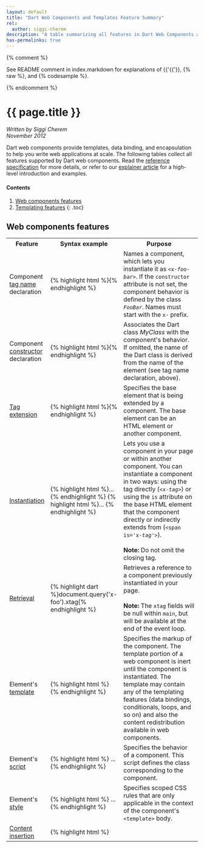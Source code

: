 ```yaml
---
layout: default
title: "Dart Web Components and Templates Feature Summary"
rel:
  author: siggi-cherem
description: "A table summarizing all features in Dart Web Components and Templates."
has-permalinks: true
---
```

{% comment %}

See README comment in index.markdown for explanations of
{{'{{'}}, \{\% raw \%\}, and \{\% codesample \%\}.

{% endcomment %}

# {{ page.title }}

_Written by Siggi Cherem<br />
November 2012_

Dart web components provide templates, data binding, and encapsulation to help
you write web applications at scale. The following tables collect
all features supported by Dart web components. Read the [reference
specification](spec.html) for more details, or refer to our [explainer
article](index.html) for a high-level introduction and examples.

#### Contents
1. [Web components features](#web-components-features)
1. [Templating features](#templating-features)
{: .toc}

## Web components features

<table class="table">
<tbody>
<tr>
  <th width="20%"> Feature </th>
  <th width="35%"> Syntax example </th>
  <th> Purpose </th>
</tr>

<tr><td>
Component
<a href="spec.html#declaration">tag name</a>
declaration
</td><td>
{% highlight html %}<element name='x-foo-bar' ...>{% endhighlight %}
</td><td>
Names a component, which lets you instantiate it as
<code>&lt;x-<em>foo-bar</em>&gt;</code>. If the <code>constructor</code> attribute is not
set, the component behavior is defined by the class
<code><em>FooBar</em></code>. Names must start with the <code>x-</code> prefix.
</td></tr>

<tr><td>
Component
<a href="spec.html#declaration">constructor</a>
declaration
</td><td>
{% highlight html %}<element ... constructor='MyClass'>{% endhighlight %}
</td><td>
Associates the Dart class <em>MyClass</em> with the component's behavior. If
omitted, the name of the Dart class is derived from the name of the element
(see tag name declaration, above).
</td></tr>

<tr><td>
<a href="spec.html#declaration">Tag extension</a>
</td><td>
{% highlight html %}<element ... extends='span'>{% endhighlight %}
</td><td>
Specifies the base element that is being extended by a component. The base
element can be an HTML element or another component.
</td></tr>

<tr><td>
<a href="spec.html#instantiation">Instantiation</a>
</td><td>
{% highlight html %}... <x-tag></x-tag>{% endhighlight %}
{% highlight html %}... <span is='x-tag'></span>{% endhighlight %}
</td><td>
Lets you use a component in your page or within another component.
You can instantiate a component in two ways:
using the tag directly (<code>&lt;x-<em>tag</em>&gt;</code>)
or using the <code>is</code> attribute on the base HTML element
that the component directly or indirectly extends from
(<code>&lt;span is='x-<em>tag</em>'&gt;</code>).
<br>
<br>
<strong>Note:</strong> Do not omit the closing tag.
</td></tr>

<tr><td>
<a href="spec.html#retrieval">Retrieval</a>
</td><td>
{% highlight dart %}document.query('x-foo').xtag{% endhighlight %}
</td><td>
Retrieves a reference to a component previously instantiated in your page.
<br>
<br>
<strong>Note:</strong> The <code>xtag</code> fields will be null within
<code>main</code>, but will be available at the end of the event loop.

</td></tr>

<tr><td>
Element's <a href="spec.html#appearance">template</a>
</td><td>
{% highlight html %}
<element name='x-foo'>
  <template> ... </template>
{% endhighlight %}
</td><td>
Specifies the markup of the component. The template portion of a web component
is inert until the component is instantiated. The template may contain any of
the templating features (data bindings, conditionals, loops, and so on)
and also the content redistribution available in web components.
</td></tr>

<tr><td>
Element's <a href="spec.html#behavior">script</a>
</td><td>
{% highlight html %}
<element name='x-foo'>
  ...
  <script type='application/dart'>...</script>
{% endhighlight %}
</td><td>
Specifies the behavior of a component. This script defines the class
corresponding to the component.
</td></tr>

<tr><td>
Element's <a href="spec.html#appearance">style</a>
</td><td>
{% highlight html %}
<element name='x-foo'>
  ...
  <style> ... </style>
{% endhighlight %}
</td><td>
Specifies scoped CSS rules that are only applicable in the context of the
component's <code>&lt;template></code> body.
</td></tr>

<tr><td>
<a href="spec.html#appearance">Content insertion</a>
</td><td>
{% highlight html %}
<element name='x-foo'>
  <template>
    ...
    <content></content>
{% endhighlight %}
</td><td>
Allows components to have children. When a component has children, those
children go where the <code>&lt;content></code> tags are.
For example, consider this usage:
{% highlight html %}
<x-foo><div>hello</div></x-foo>
{% endhighlight %}
The <code>&lt;div&gt;hello&lt;/div&gt;</code> will be placed within the
element's template where the content tag is specified.
</td></tr>

<tr><td>
Selector in <a href="spec.html#appearance">content insertion</a>
</td><td>
{% highlight html %}
<element name='x-foo'>
  <template>
    ...
    <content select='div'></content>
    <content></content>
{% endhighlight %}
</td><td>
Specifies which subset of a component's children
are distributed in a particular content tag.
For example, consider this usage:
{% highlight html %}
<x-foo><span>one</span><div>two</div></x-foo>
{% endhighlight %}
The <code>&lt;div&gt;two&lt;/div&gt;</code> will be placed at the first
<code>&lt;content&gt;</code> insertion point (where div tags are selected), and
the <code>&lt;span&gt;</code> will be added at the insertion point
of the second content tag.
</td></tr>

<tr><td>
<a href="spec.html#appearance">Base component insertion</a>
</td><td>
{% highlight html %}
<element ... >
  <template>
    ...
    <shadow></shadow>
{% endhighlight %}
</td><td>
Embeds the content of a base component. When a component extends another
component, The <code>&lt;shadow&gt;</code> tag is an insertion point where the
contents of the parent component are added.
</td></tr>

<tr><td>
<a href="spec.html#loading-components">Components inclusion</a>
</td><td>
{% highlight html %}
<html ...>
  <head>
  <link rel="components" href="...">
  </head>
{% endhighlight %}
</td><td>
Imports component definitions
from the URL specified by <code>href</code>.
You can use these components
within the body of the current HTML page
and within components that the current HTML page defines.
</td></tr>
</tbody>
</table>


## Templating features

<table class="table">
<tr>
  <th width="20%"> Feature </th>
  <th width="35%"> Syntax example </th>
  <th> Purpose </th>
</tr>

<tr><td>
<a href="spec.html#binding-in-content">Text node data binding</a>
</td><td>
{% highlight html %}<div>{{'{{'}}exp}}</div>{% endhighlight %}
</td><td>
Injects the value of evaluating <em>exp</em> in the document and watches for
changes. Any time a change to <em>exp</em> is detected, the UI is updated.
Values of the special type SafeHtml (from <a
href="https://github.com/dart-lang/dart-web-components/blob/master/lib/safe_html.dart">package:web_components/safe_html.dart</a>)
are treated in a special manner.
If the value of <em>exp</em> is not SafeHtml,
the contents are converted to a string
and are treated as text (they are escaped as safe HTML).
Otherwise, if the value of <em>exp</em> is a SafeHtml,
the contents are injected directly as an HTML fragment.
</td></tr>

<tr><td>
<a href="spec.html#binding-in-attributes">Attribute data binding</a>
</td><td>
{% highlight html %}<td colspan="{{'{{'}}exp}}"></td>{% endhighlight %}
</td><td>
Binds the value of <em>exp</em> to the value of the attribute. Similar to
binding in text nodes, the expression is watched for changes
and the element
attribute is updated accordingly. The type of the expression is treated
accordingly, so unsafe content is appropriately escaped
as an attribute value.
</td></tr>

<tr><td>
<a href="spec.html#binding-in-attributes">Class attribute data binding</a>
</td><td>
{% highlight html %}<div class="{{'{{'}}Class1}} {{'{{'}}Class2}}"></div>{% endhighlight %}
{% highlight html %}<div class="{{'{{'}}classesAsList}}"></div>{% endhighlight %}
{% highlight html %}<div class="{{'{{'}}classesAsString}}"></div>{% endhighlight %}
</td><td>
Binds the values to a class attribute. Similar
to attribute bindings, except that the system is smart enough
to update the class list
by adding and removing individual classes that change.
If the expression is
null, it means that the class(es) represented by that expression are all
removed.
</td></tr>

<tr><td>
<a href="spec.html#binding-in-attributes">Style attribute data binding</a>
</td><td>
{% highlight html %}<div class="{{'{{'}}exp}}"></div>{% endhighlight %}
</td><td>
Binds the value of <em>exp</em> to the value of a style attribute.
Similar to attribute bindings,
except that <em>exp</em> is expected to be a map
and the system updates the style of the node
by treating the key-value pairs
in <em>exp</em> as CSS property-value pairs.
</td></tr>

<tr><td>
<a href="spec.html#binding-interactive-elements">Two-way data binding</a>
in interactive elements
</td><td>
{% highlight html %}<input type="text"
       bind-value="assignableValue">{% endhighlight %}
{% highlight html %}<textarea bind-value="assignableValue">
</textarea>{% endhighlight %}
{% highlight html %}<input type="checkbox"
       bind-checked="assignableValue">{% endhighlight %}
</td><td>
Directly updates <em>assignableValue</em> with user input. Like data bindings in
attributes, this displays the latest value of the <em>assignableValue</em>
expression in the element.  Additionally, when the element is updated due to UI
interaction, the <em>assignableValue</em> is also updated and kept in sync.
</td></tr>


<tr><td>
<a href="spec.html#conditional-template">Conditional template node</a>
</td><td>
{% highlight html %}
<template instantiate="if exp">
contents
</template>
{% endhighlight %}

{% highlight html %}<template if="exp">contents</template>{% endhighlight %}
</td><td>
Conditionally adds <em>contents</em> if <em>exp</em> evaluates to true. The
contents are added <em>after</em> the template tag
(not as children of the template tag).
To make a conditional
row or cell in a table, use conditional tag attributes instead.
<br>
<br>
<strong>Note:</strong> both <code>instance="if exp"</code> and
<code>if="exp"</code> are accepted, the syntax is not yet finalized.
</td></tr>

<tr><td>
<a href="spec.html#conditional-attribute">Conditional tag attribute</a>
</td><td>
{% highlight html %}
<div template instantiate="if exp">
contents
</div>
{% endhighlight %}
{% highlight html %}<div template if="exp">contents</div>{% endhighlight %}
{% highlight html %}
<table><tbody>
<tr>
  <td template instantiate="if showCell">
    contents
  </td>
</tr>
</tbody></table>
{% endhighlight %}
</td><td>
Conditionally adds the element to the DOM tree if the expression is true. This
can be used to make rows and cells conditionally visible.
<br>
<br>
<strong>Note:</strong> both <code>instance="if exp"</code> and
<code>if="exp"</code> are accepted, the syntax is not yet finalized.
</td></tr>

<tr><td>
<a href="spec.html#iterate-template">Iterating template node</a>
</td><td>
{% highlight html %}
<template iterate="x in exp">
contents
</template>
{% endhighlight %}
</td><td>
Inserts <em>contents</em> for each item in <em>exp</em>
(an iterable collection).
The contents are added <em>after</em> the template tag (not
as children of the tag). To iterate over table rows or cells,
use iterating tag attributes instead.
</td></tr>

<tr><td>
<a href="spec.html#iterate-attribute">Iterating tag attribute</a>
</td><td>
{% highlight html %}
{% raw %}
<table>
<tbody template iterate="x in exp">
  <tr>
    <td>{{x.firstName}}</td>
    <td>{{x.lastName}}</td>
  </tr>
</tbody>
</table>
{% endraw %}
{% endhighlight %}
</td><td>
Expands <em>contents</em> under the element,
once per item in the collection that <em>exp</em> evaluates to.
This can be used to create rows and cells in tables.
</td></tr>

<tr><td>
<a href="spec.html#event-listeners">Inline event listener</a>
</td><td>
{% highlight html %}
<div on-click="myHandler($event)">
contents
</div>
{% endhighlight %}
</td><td>
Binds a UI event to a Dart expression. Whenever the event fires, the associated
expression is executed and watchers are notified about possible changes. The
fired event is stored in the special variable <code>$event</code>, available in
the scope of the Dart expression.
</td></tr>

</tbody></table>
